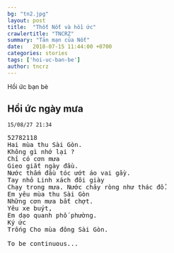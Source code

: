 ```yaml
---
bg: "tn2.jpg"
layout: post
title:  "Thốt Nốt và hồi ức"
crawlertitle: "TNCRZ"
summary: "Tản mạn của Nốt"
date:   2018-07-15 11:44:00 +0700
categories: stories
tags: ['hoi-uc-ban-be']
author: tncrz
---
```

Hồi ức bạn bè

## Hồi ức ngày mưa
`15/08/27 21:34`

<pre>
52782118
Hai mùa thu Sài Gòn.
Không gì nhớ lại ?
Chỉ có cơn mưa
Gieo giắt ngày đầu.
Nước thấm đầu tóc ướt áo vai gầy.
Tay nhỏ Linh xách đôi giày 
Chạy trong mưa. Nước chảy ròng như thác đổ.
Em yêu mùa thu Sài Gòn
Những cơn mưa bất chợt.
Yêu xe buýt,
Em dạo quanh phố phường.
Ký ức
Trống Cho mùa đông Sài Gòn.

To be continuous...
</pre>